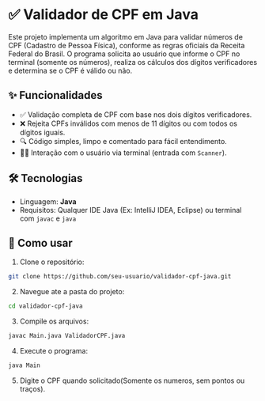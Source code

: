 # ✅ Validador de CPF em Java

Este projeto implementa um algoritmo em Java para validar números de CPF (Cadastro de Pessoa Física), conforme as regras oficiais da Receita Federal do Brasil. O programa solicita ao usuário que informe o CPF no terminal (somente os números), realiza os cálculos dos dígitos verificadores e determina se o CPF é válido ou não.

## ✨ Funcionalidades

- ✅ Validação completa de CPF com base nos dois dígitos verificadores.
- ❌ Rejeita CPFs inválidos com menos de 11 dígitos ou com todos os dígitos iguais.
- 🔍 Código simples, limpo e comentado para fácil entendimento.
- 🧑‍💻 Interação com o usuário via terminal (entrada com `Scanner`).

## 🛠️ Tecnologias

- Linguagem: **Java**
- Requisitos: Qualquer IDE Java (Ex: IntelliJ IDEA, Eclipse) ou terminal com `javac` e `java`

## 🚀 Como usar

1. Clone o repositório:

```bash
git clone https://github.com/seu-usuario/validador-cpf-java.git

```
2. Navegue ate a pasta do projeto:
```bash
cd validador-cpf-java
```

3. Compile os arquivos:
   
```bash
javac Main.java ValidadorCPF.java
```
4. Execute o programa: 

```bash
java Main
```

5. Digite o CPF quando solicitado(Somente os numeros, sem pontos ou traços). 